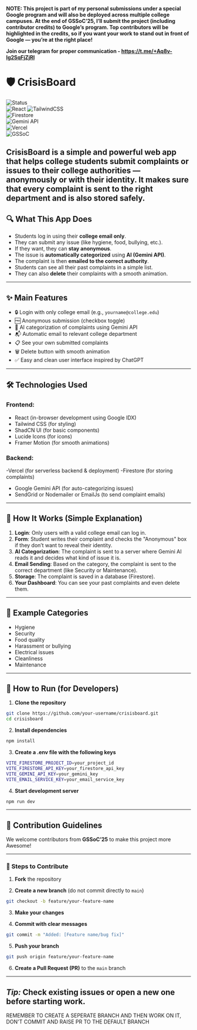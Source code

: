 **NOTE: This project is part of my personal submissions under a special Google program and will also be deployed across multiple college campuses. At the end of **GSSoC’25**, I’ll submit the project (including contributor credits) to Google’s program. **Top contributors will be highlighted in the credits**, so if you want your work to stand out in front of Google — you’re at the right place!**

**Join our telegram for proper communication - https://t.me/+Aq8v-Ig2SqFjZjRl**


# 🛡️ CrisisBoard

![Status](https://img.shields.io/badge/status-active-success.svg)  
![React](https://img.shields.io/badge/Frontend-React-blue?logo=react&logoColor=white) 
![TailwindCSS](https://img.shields.io/badge/UI-TailwindCSS-38B2AC?logo=tailwindcss&logoColor=white)  
![Firestore](https://img.shields.io/badge/Database-Firestore-orange?logo=firebase&logoColor=white)  
![Gemini API](https://img.shields.io/badge/AI-Gemini_API-yellow?logo=google&logoColor=black)  
![Vercel](https://img.shields.io/badge/Hosting-Vercel-black?logo=vercel&logoColor=white)  
![GSSoC](https://img.shields.io/badge/Open%20Source-GSSoC'25-brightgreen?logo=github&logoColor=white)

CrisisBoard is a simple and powerful web app that helps college students submit complaints or issues to their college authorities — **anonymously or with their identity**. It makes sure that every complaint is sent to the right department and is also stored safely.
---

## 🔍 What This App Does

- Students log in using their **college email only**.
- They can submit any issue (like hygiene, food, bullying, etc.).
- If they want, they can **stay anonymous**.
- The issue is **automatically categorized** using **AI (Gemini API)**.
- The complaint is then **emailed to the correct authority**.
- Students can see all their past complaints in a simple list.
- They can also **delete** their complaints with a smooth animation.

---

## ✨ Main Features

- 🔒 Login with only college email (e.g., `yourname@college.edu`)
- 🆓 Anonymous submission (checkbox toggle)
- 🧠 AI categorization of complaints using Gemini API
- 📬 Automatic email to relevant college department
- 📋 See your own submitted complaints
- 🗑️ Delete button with smooth animation
- ✅ Easy and clean user interface inspired by ChatGPT

---

## 🛠️ Technologies Used

### Frontend:
- React (in-browser development using Google IDX)
- Tailwind CSS (for styling)
- ShadCN UI (for basic components)
- Lucide Icons (for icons)
- Framer Motion (for smooth animations)

### Backend:
-Vercel (for serverless backend & deployment)
-Firestore (for storing complaints)
- Google Gemini API (for auto-categorizing issues)
- SendGrid or Nodemailer or EmailJs (to send complaint emails)

---

## 🧠 How It Works (Simple Explanation)

1. **Login**: Only users with a valid college email can log in.
2. **Form**: Student writes their complaint and checks the "Anonymous" box if they don’t want to reveal their identity.
3. **AI Categorization**: The complaint is sent to a server where Gemini AI reads it and decides what kind of issue it is.
4. **Email Sending**: Based on the category, the complaint is sent to the correct department (like Security or Maintenance).
5. **Storage**: The complaint is saved in a database (Firestore).
6. **Your Dashboard**: You can see your past complaints and even delete them.

---

## 🧪 Example Categories

- Hygiene
- Security
- Food quality
- Harassment or bullying
- Electrical issues
- Cleanliness
- Maintenance

---

## 🧾 How to Run (for Developers)


1. **Clone the repository**
```bash
git clone https://github.com/your-username/crisisboard.git
cd crisisboard
```

2. **Install dependencies**
```bash
npm install
```

3. **Create a .env file with the following keys**
```bash
VITE_FIRESTORE_PROJECT_ID=your_project_id
VITE_FIRESTORE_API_KEY=your_firestore_api_key
VITE_GEMINI_API_KEY=your_gemini_key
VITE_EMAIL_SERVICE_KEY=your_email_service_key
```

4. **Start development server**
```bash
npm run dev
```

---

## 🤝 Contribution Guidelines
We welcome contributors from **GSSoC’25** to make this project more Awesome!  

---

### 📌 Steps to Contribute

1. **Fork** the repository  

2. **Create a new branch** (do not commit directly to `main`)  
```bash
git checkout -b feature/your-feature-name
````

3. **Make your changes**

4. **Commit with clear messages**

```bash
git commit -m "Added: [Feature name/bug fix]"
```

5. **Push your branch**

```bash
git push origin feature/your-feature-name
```

6. **Create a Pull Request (PR)** to the `main` branch

---

## *Tip:* Check existing issues or open a new one before starting work.

REMEMBER TO CREATE A SEPERATE BRANCH AND THEN WORK ON IT, DON'T COMMIT AND RAISE PR TO THE DEFAULT BRANCH
